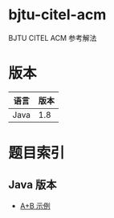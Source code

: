 # bjtu-citel-acm
BJTU CITEL ACM 参考解法

# 版本

| 语言 | 版本 |
|---|---|
| Java | 1.8 |


# 题目索引
## Java 版本
- [A+B 示例](https://github.com/InterHorse/bjtu-citel-acm/blob/master/java/src/cn/interhorse/Q001/Main.java)